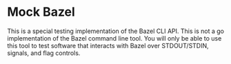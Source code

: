 # Mock Bazel

This is a special testing implementation of the Bazel CLI API. This is not a go
implementation of the Bazel command line tool. You will only be able to use
this tool to test software that interacts with Bazel over STDOUT/STDIN, signals,
and flag controls.

